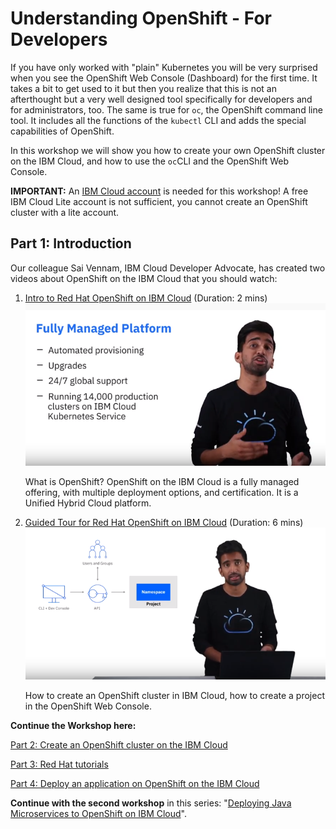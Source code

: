 # Understanding OpenShift - For Developers

If you have only worked with "plain" Kubernetes you will be very surprised when you see the OpenShift Web Console (Dashboard) for the first time. It takes a bit to get used to it but then you realize that this is not an afterthought but a very well designed tool specifically for developers and for administrators, too. The same is true for `oc`, the OpenShift command line tool. It includes all the functions of the `kubectl` CLI and adds the special capabilities of OpenShift.  

In this workshop we will show you how to create your own OpenShift cluster on the IBM Cloud, and how to use the `oc`CLI and the OpenShift Web Console.

__IMPORTANT:__ An [IBM Cloud account](https://cloud.ibm.com/registration) is needed for this workshop! A free IBM Cloud Lite account is not sufficient, you cannot create an OpenShift cluster with a lite account.

## Part 1: Introduction

Our colleague Sai Vennam, IBM Cloud Developer Advocate, has created two videos about OpenShift on the IBM Cloud that you should watch:

1. <a href="https://www.youtube.com/watch?v=hdwDMsDF9J8" target="blank">Intro to Red Hat OpenShift on IBM Cloud</a> (Duration: 2 mins)
![Video 1](images/video1.png)

   What is OpenShift? OpenShift on the IBM Cloud is a fully managed offering, with multiple deployment options, and certification. It is a Unified Hybrid Cloud platform.
2. <a href="https://www.youtube.com/watch?v=l4Vrj7mkxhQ" target="blank">Guided Tour for Red Hat OpenShift on IBM Cloud</a> (Duration: 6 mins) 
![Video 2](images/video2.png)

   How to create an OpenShift cluster in IBM Cloud, how to create a project in the OpenShift Web Console.



__Continue the Workshop here:__

[Part 2: Create an OpenShift cluster on the IBM Cloud](https://github.com/nheidloff/openshift-on-ibm-cloud-workshops/blob/master/1-understanding-openshift/Part2.md#part-2-create-an-openshift-cluster-on-the-ibm-cloud)

[Part 3: Red Hat tutorials](https://github.com/nheidloff/openshift-on-ibm-cloud-workshops/blob/master/1-understanding-openshift/Part3.md#part-3-red-hat-tutorials)

[Part 4: Deploy an application on OpenShift on the IBM Cloud](https://github.com/nheidloff/openshift-on-ibm-cloud-workshops/blob/master/1-understanding-openshift/Part4.md#part-4-deploy-an-application-on-openshift-on-the-ibm-cloud)

__Continue with the second workshop__ in this series: "[Deploying Java Microservices to OpenShift on IBM Cloud](https://github.com/nheidloff/openshift-on-ibm-cloud-workshops/tree/master/2-deploying-to-openshift#deploying-java-microservices-to-openshift-on-ibm-cloud)".

